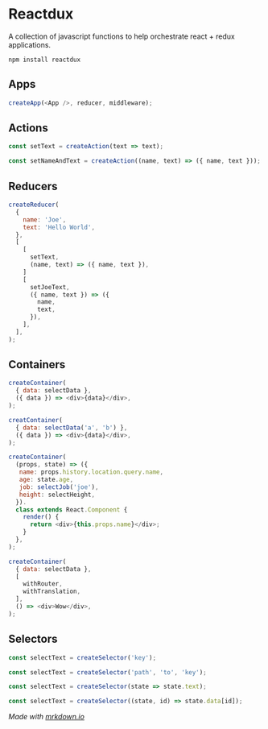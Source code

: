# Reactdux

A collection of javascript functions to help orchestrate react + redux applications.

```
npm install reactdux
```



## Apps

```js
createApp(<App />, reducer, middleware);
```

## Actions
```js
const setText = createAction(text => text);
```
```js
const setNameAndText = createAction((name, text) => ({ name, text }));
```

## Reducers

```js
createReducer(
  {
    name: 'Joe',
    text: 'Hello World',
  },
  [
    [
      setText,
      (name, text) => ({ name, text }),
    ]
    [
      setJoeText,
      ({ name, text }) => ({
        name,
        text,
      }),
    ],
  ],
);
```

## Containers

```js
createContainer(
  { data: selectData },
  ({ data }) => <div>{data}</div>,
);
```
```js
creatContainer(
  { data: selectData('a', 'b') },
  ({ data }) => <div>{data}</div>,
);
```
```js
createContainer(
  (props, state) => ({
   name: props.history.location.query.name,
   age: state.age,
   job: selectJob('joe'),
   height: selectHeight,
  }).
  class extends React.Component {
    render() {
      return <div>{this.props.name}</div>;
    }
  },
);
```
```js
createContainer(
  { data: selectData },
  [
    withRouter,
    withTranslation,
  ],
  () => <div>Wow</div>,
);
```

## Selectors

```js
const selectText = createSelector('key');
```
```js
const selectText = createSelector('path', 'to', 'key');
```
```js
const selectText = createSelector(state => state.text);
```
```js
const selectText = createSelector((state, id) => state.data[id]);
```



*Made with [mrkdown.io](http://mrkdown.io)*
